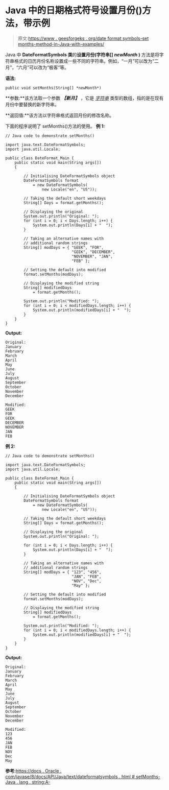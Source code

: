 # Java 中的日期格式符号设置月份()方法，带示例

> 原文:[https://www . geesforgeks . org/date format symbols-set months-method-in-Java-with-examples/](https://www.geeksforgeeks.org/dateformatsymbols-setmonths-method-in-java-with-examples/)

Java 中 **DateFormatSymbols 类**的**设置月份(字符串[] *newMonth* )** 方法是将字符串格式的日历月份名称设置成一些不同的字符串。例如，“一月”可以改为“二月”，“六月”可以改为“极客”等。

**语法:**

```
public void setMonths(String[] *newMonth*)
```

**参数:**该方法取一个参数 ***【新月】*** ，它是 *[字符串](https://www.geeksforgeeks.org/strings-in-java/)* 类型的数组，指的是在现有月份中要替换的新字符串。

**返回值:**该方法以字符串格式返回月份的修改名称。

下面的程序说明了 setMonths()方法的使用。
**例 1:**

```
// Java code to demonstrate setMonths()

import java.text.DateFormatSymbols;
import java.util.Locale;

public class DateFormat_Main {
    public static void main(String args[])
    {

        // Initialising DateFormatSymbols object
        DateFormatSymbols format
            = new DateFormatSymbols(
                new Locale("en", "US"));

        // Taking the default short weekdays
        String[] Days = format.getMonths();

        // Displaying the original
        System.out.println("Original: ");
        for (int i = 0; i < Days.length; i++) {
            System.out.println(Days[i] + "  ");
        }

        // Taking an alternative names with
        // additional random strings
        String[] modDays = { "GEEK", "FOR",
                             "GEEK", "DECEMBER",
                             "NOVEMBER", "JAN",
                             "FEB" };

        // Setting the default into modified
        format.setMonths(modDays);

        // Displaying the modified string
        String[] modifiedDays
            = format.getMonths();

        System.out.println("Modified: ");
        for (int i = 0; i < modifiedDays.length; i++) {
            System.out.println(modifiedDays[i] + "  ");
        }
    }
}
```

**Output:**

```
Original: 
January  
February  
March  
April  
May  
June  
July  
August  
September  
October  
November  
December  

Modified: 
GEEK  
FOR  
GEEK  
DECEMBER  
NOVEMBER  
JAN  
FEB

```

**例 2:**

```
// Java code to demonstrate setMonths()

import java.text.DateFormatSymbols;
import java.util.Locale;

public class DateFormat_Main {
    public static void main(String args[])
    {

        // Initialising DateFormatSymbols object
        DateFormatSymbols format
            = new DateFormatSymbols(
                new Locale("en", "US"));

        // Taking the default short weekdays
        String[] Days = format.getMonths();

        // Displaying the original
        System.out.println("Original: ");

        for (int i = 0; i < Days.length; i++) {
            System.out.println(Days[i] + "  ");
        }

        // Taking an alternative names with
        // additional random strings
        String[] modDays = { "123", "456",
                             "JAN", "FEB",
                             "NOV", "Dec",
                             "May" };

        // Setting the default into modified
        format.setMonths(modDays);

        // Displaying the modified string
        String[] modifiedDays
            = format.getMonths();

        System.out.println("Modified: ");
        for (int i = 0; i < modifiedDays.length; i++) {
            System.out.println(modifiedDays[i] + "  ");
        }
    }
}
```

**Output:**

```
Original: 
January  
February  
March  
April  
May  
June  
July  
August  
September  
October  
November  
December  

Modified: 
123  
456  
JAN  
FEB  
NOV  
Dec  
May

```

**参考:**[https://docs . Oracle . com/javase/8/docs/API/Java/text/dateformatsymbols . html # setMonths-Java . lang . string:A-](https://docs.oracle.com/javase/8/docs/api/java/text/DateFormatSymbols.html#setMonths-java.lang.String:A-)